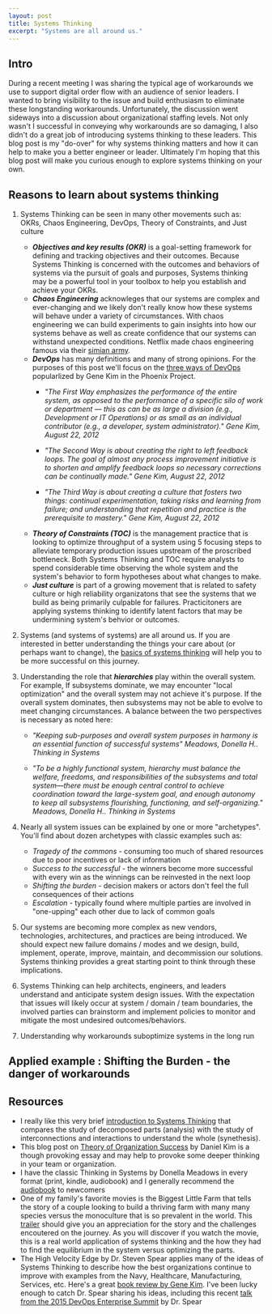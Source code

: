 ```yaml
---
layout: post
title: Systems Thinking
excerpt: "Systems are all around us."
---
```


## Intro

During a recent meeting I was sharing the typical age of workarounds we use to support digital order flow with an audience of senior leaders.  I wanted to bring visibility to the issue and build enthusiasm to eliminate these longstanding workarounds.  Unfortunately, the discussion went sideways into a discussion about organizational staffing levels.  Not only wasn't I successful in conveying why workarounds are so damaging, I also didn't do a great job of introducing systems thinking to these leaders.  This blog post is my "do-over" for why systems thinking matters and how it can help to make you a better engineer or leader.  Ultimately I'm hoping that this blog post will make you curious enough to explore systems thinking on your own.

## Reasons to learn about systems thinking 
1) Systems Thinking can be seen in many other movements such as: OKRs, Chaos Engineering, DevOps, Theory of Constraints, and Just culture
   * ***Objectives and key results (OKR)*** is a goal-setting framework for defining and tracking objectives and their outcomes.  Because Systems Thinking is concerned with the outcomes and behaviors of systems via the pursuit of goals and purposes, Systems thinking may be a powerful tool in your toolbox to help you establish and achieve your OKRs.
   * ***Chaos Engineering*** acknowleges that our systems are complex and ever-changing and we likely don't really know how these systems will behave under a variety of circumstances. With chaos engineering we can build experiments to gain insights into how our systems behave as well as create confidence that our systems can withstand unexpected conditions.  Netflix made chaos engineering famous via their [simian army](https://netflixtechblog.com/the-netflix-simian-army-16e57fbab116). 
   * ***DevOps*** has many definitions and many of strong opinions. For the purposes of this post we'll focus on the [three ways of DevOps](https://itrevolution.com/the-three-ways-principles-underpinning-devops/) popularlized by Gene Kim in the Phoenix Project.   
        * *"The First Way emphasizes the performance of the entire system, as opposed to the performance of a specific silo of work or department — this as can be as large a division (e.g., Development or IT Operations) or as small as an individual contributor (e.g., a developer, system administrator)." Gene Kim, August 22, 2012* 

        * *"The Second Way is about creating the right to left feedback loops. The goal of almost any process improvement initiative is to shorten and amplify feedback loops so necessary corrections can be continually made." Gene Kim, August 22, 2012*

        * *"The Third Way is about creating a culture that fosters two things: continual experimentation, taking risks and learning from failure; and understanding that repetition and practice is the prerequisite to mastery." Gene Kim, August 22, 2012*
   * ***Theory of Constraints (TOC)*** is the management practice that is looking to optimize throughput of a system using 5 focusing steps to alleviate temporary production issues upstream of the proscribed bottleneck.  Both Systems Thinking and TOC require analysts to spend considerable time observing the whole system and the system's behavior to form hypotheses about what changes to make. 
   * ***Just culture*** is part of a growing movement that is related to safety culture or high reliability organizatons that see the systems that we build as being primarily culpable for failures.  Practicitoners are applying systems thinking to identify latent factors that may be undermining system's behvior or outcomes.  
2) Systems (and systems of systems) are all around us.  If you are interested in better understanding the things your care about (or perhaps want to change), the [basics of systems thinking](http://www.systems-thinking.org/intst/int.htm) will help you to be more successful on this journey.
3) Understanding the role that ***hierarchies*** play within the overall system. For example, If subsystems dominate, we may encounter "local optimization" and the overall system may not achieve it's purpose.  If the overall system dominates, then subsystems may not be able to evolve to meet changing circumstances. A balance between the two perspectives is necessary as noted here:
   * *"Keeping sub-purposes and overall system purposes in harmony is an essential function of successful systems" Meadows, Donella H.. Thinking in Systems*

   * *"To be a highly functional system, hierarchy must balance the welfare, freedoms, and responsibilities of the subsystems and total system—there must be enough central control to achieve coordination toward the large-system goal, and enough autonomy to keep all subsystems flourishing, functioning, and self-organizing." Meadows, Donella H.. Thinking in Systems* 

4) Nearly all system issues can be explained by one or more "archetypes". You'll find about dozen archetypes with classic examples such as: 
   * *Tragedy of the commons* - consuming too much of shared resources due to poor incentives or lack of information
   * *Success to the successful* - the winners become more successful with every win as the winnings can be reinvested in the next loop
   * *Shifting the burden* - decision makers or actors don't feel the full consequences of their actions
   * *Escalation* - typically found where multiple parties are involved in "one-upping" each other due to lack of common goals
5) Our systems are becoming more complex as new vendors, technologies, architectures, and practices are being introduced. We should expect new failure domains / modes and we design, build, implement, operate, improve, maintain, and decommission our solutions. Systems thinking provides a great starting point to think through these implications.
   
6) Systems Thinking can help architects, engineers, and leaders understand and anticipate system design issues. With the expectation that issues will likely occur at system / domain / team boundaries, the involved parties can brainstorm and implement policies to monitor and mitigate the most undesired outcomes/behaviors. 
   
7) Understanding why workarounds suboptimize systems in the long run

## Applied example : Shifting the Burden - the danger of workarounds

## Resources
* I really like this very brief [introduction to Systems Thinking](https://youtu.be/Miy9uQcwo3U) that compares the study of decomposed parts (analysis) with the study of interconnections and interactions to understand the whole (synethesis). 
* This blog post on [Theory of Organization Success](https://thesystemsthinker.com/what-is-your-organizations-core-theory-of-success/) by Daniel Kim is a though provoking essay and may help to provoke some deeper thinking in your team or organization.
* I have the classic Thinking in Systems by Donella Meadows in every format (print, kindle, audiobook) and I generally recommend the [audiobook](https://www.audible.com/pd/Thinking-in-Systems-Audiobook/B07FWBN4Q5) to newcomers
* One of my family's favorite movies is the Biggest Little Farm that tells the story of a couple looking to build a thriving farm with many many species versus the monoculture that is so prevalent in the world.  This [trailer](https://youtu.be/E0SsZIDJ0O0) should give you an appreciation for the story and the challenges encoutered on the journey.  As you will discover if you watch the movie, this is a real world application of systems thinking and the how they had to find the equilibrium in the system versus optimizing the parts.
* The High Velocity Edge by Dr. Steven Spear applies many of the ideas of Systems Thinking to describe how the best organizations continue to improve with examples from the Navy, Healthcare, Manufacturing, Services, etc. Here's a great [book review by Gene Kim](https://itrevolution.com/devops-book-review-the-high-velocity-edge-by-dr-steven-spear/).  I've been lucky enough to catch Dr. Spear sharing his ideas, including this recent [talk from the 2015 DevOps Enterprise Summit](https://www.youtube.com/watch?v=onwhZwroQHs) by Dr. Spear 
